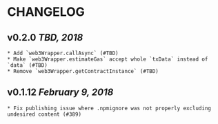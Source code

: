 # CHANGELOG

## v0.2.0 _TBD, 2018_

    * Add `web3Wrapper.callAsync` (#TBD)
    * Make `web3Wrapper.estimateGas` accept whole `txData` instead of `data` (#TBD)
    * Remove `web3Wrapper.getContractInstance` (#TBD)

## v0.1.12 _February 9, 2018_

    * Fix publishing issue where .npmignore was not properly excluding undesired content (#389)
